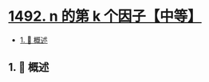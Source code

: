 # [1492. n 的第 k 个因子【中等】](https://github.com/tnotesjs/TNotes.leetcode/tree/main/notes/1492.%20n%20%E7%9A%84%E7%AC%AC%20k%20%E4%B8%AA%E5%9B%A0%E5%AD%90%E3%80%90%E4%B8%AD%E7%AD%89%E3%80%91)

<!-- region:toc -->

- [1. 📝 概述](#1--概述)

<!-- endregion:toc -->

## 1. 📝 概述
